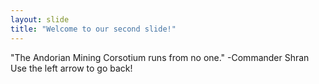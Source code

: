 ```yaml
---
layout: slide
title: "Welcome to our second slide!"
---
```

"The Andorian Mining Corsotium runs from no one." -Commander Shran
Use the left arrow to go back!
